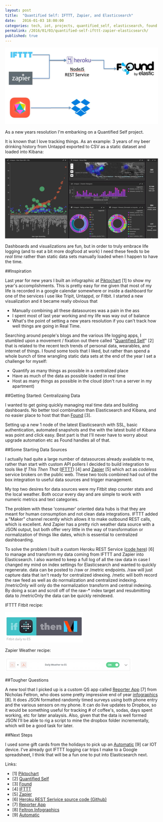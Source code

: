 ```yaml
---
layout: post
title:  "Quantified Self: IFTTT, Zapier, and Elasticsearch"
date:   2016-01-03 18:00:00
categories: tech, iot, projects, quantified_self, elasticsearch, found
permalink: /2016/01/03/quantified-self-ifttt-zapier-elasticsearch/ 
published: true
---
```


![Architecture](/images/posts/2016-01-03-arch.jpg "Basic Architecture diagram linking IFTTT Zapier Heroku, and Found")

As a new years resolution I'm embarking on a Quantified Self project. 

It is known that I love tracking things.  As an example: 3 years of my beer drinking history from Untappd exported to CSV as a static dataset and loaded into Kibana:

![Untappd visualization](/images/posts/2016-01-03-beer.jpg "3 Years of Untappd data in Kibana")

Dashboards and visualizations are fun, but in order to truly embrace life logging (and to eat a bit more dogfood at work) I need these feeds to be *real time* rather than static data sets manually loaded when I happen to have the time.

##Inspiration

Last year for new years I built an infographic at [Piktochart](http://piktochart.com/) [1] to show my year's accomplishments.  This is pretty easy for me given that most of my life is recorded in a google calendar somewhere or inside a dashboard for one of the services I use like Tripit, Untappd, or Fitbit.  I started a new visualization and it became really obvious that

* Manually combining all these datasources was a pain in the ass
* I spent most of last year working and my life was way out of balance
* What's the point of setting a new years resolution if you can't track how well things are going in Real Time.

Searching around people's blogs and the various life logging apps, I stumbled upon a movement / fixation out there called "[Quantified Self](http://quantifiedself.com/)" [2] that is related to the recent tech trends of personal data, wearables, and internet of things.  I found some tools that I liked, but rather than spend a whole bunch of time wrangling static data sets at the end of the year I set a challenge for myself:

* Quantify as many things as possible in a centralized place 
* Have as much of the data as possible loaded in real time
* Host as many things as possible in the cloud (don't run a server in my apartment)

##Getting Started: Centralizaing Data

I wanted to get going quickly managing real time data and building dashboards.  No better tool combination than Elasticsearch and Kibana, and no easier place to host that than [Found](https://found.elastic.co) [3].

Setting up a new 1 node of the latest Elasticsearch with SSL, basic authentication, automated snapshots and the with the latest build of Kibana was point and click easy.  Best part is that I'll never have to worry about upgrade automation etc as Found handles all of that.

##Some Starting Data Sources

I actually had quite a large number of datasources already available to me, rather than start with custom API pollers I decided to build integration to tools like *If This Then That* ([IFTTT](http://ifttt.com/)) [4] and [Zapier](https://zapier.com) [5] which act as *codeless* service brokers on the public web.  These two tools combined had out of the box integration to useful data sources and trigger management.

My top two desires for data sources were my Fitbit step counter stats and the local weather.  Both occur every day and are simple to work with numeric metrics and text categories.

The problem with these 'consumer' oriented data hubs is that they are meant for human consumption and not clean data integrations. IFTTT added a "Maker" channel recently which allows it to make outbound REST calls, which is excellent. And Zapier has a pretty rich weather data source with a JSON output, but both offer very little in the way of transformation or normalization of things like dates, which is essential to centralized dashboarding.

To solve the problem I built a custom Heroku REST Service ([code here](https://github.com/derickson/metrics-rest-service)) [6] to manage and transform my data coming from IFTTT and Zapier into Elasticsearch.    I also wanted to keep a full log of all the raw data in case I changed my mind on index settings for Elasticsearch and wanted to quickly regenerate. data can be posted to /raw or /metric endpoints.  /raw will just capture data that isn't ready for centralized idnexing.  /metic will both record the raw feed as well as do normalization and centralized indexing.  /metricOnly will only do the normalization transform and central indexing.  By doing a scan and scroll off of the raw-* index target and resubmitting data to /metricOnly the data can be quickly reindexed.

IFTTT Fitbit recipe:

![IFTTT Fitbit](/images/posts/2016-01-03-ifttt.jpg "IFTTT recipe")

Zapier Weather recipe:

![Zapier Weather](/images/posts/2016-01-03-zapier.jpg "Zapier recipe")

##Tougher Questions

A new tool that I picked up is a custom QS app called [Reporter App](https://itunes.apple.com/us/app/reporter-app/id779697486?mt=8) [7] from Nicholas Feltron, who does some pretty impressive end of year [infographics](http://feltron.com/) [8].  It does JSON formatted randomly timed surveys using both phone entry and the various sensors on my phone.  It can do live updates to Dropbox, so it would be something useful for tracking # of coffee's, sodas, days spent working, etc for later analaysis.  Also, given that the data is well formed JSON I'll be able to rig a script to mine the dropbox folder incrementally, which will be a good task for later.

##Next Steps

I used some gift cards from the holidays to pick up an [Automatic](https://www.automatic.com/home/) [9] car IOT device.   I've already got IFTTT logging car trips I make to a Google spreadsheet, I think that will be a fun one to put into Elasticsearch next.

Links:

* [1] [Piktochart](http://piktochart.com/)
* [2] [Quantified Self](http://quantifiedself.com/)
* [3] [Found](https://found.elastic.co)
* [4] [IFTTT](http://ifttt.com/)
* [5] [Zapier](https://zapier.com)
* [6] [Heroku REST Serivice source code (Github)](https://github.com/derickson/metrics-rest-service)
* [7] [Reporter App](https://itunes.apple.com/us/app/reporter-app/id779697486?mt=8)
* [8] [Feltron Infographics](http://feltron.com/)
* [9] [Automatic](https://www.automatic.com/home/)
